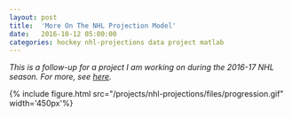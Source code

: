 ```yaml
---
layout: post
title:  'More On The NHL Projection Model'
date:   2016-10-12 05:00:00
categories: hockey nhl-projections data project matlab
---
```


*This is a follow-up for a project I am working on during the 2016-17 NHL season. For more, see [here](/2016/10/11/introducing-nhl-projections.html).*

{% include figure.html src="/projects/nhl-projections/files/progression.gif" width='450px'%}